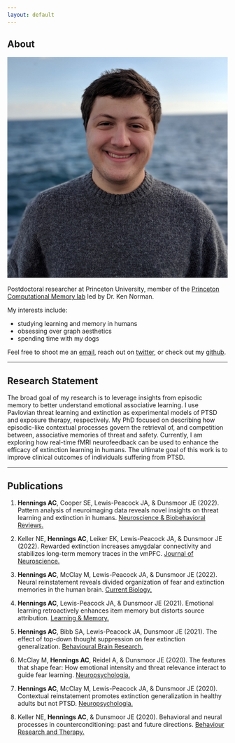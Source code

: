 ```yaml
---
layout: default
---
```


## About

<img class="profile-picture" src="face.jpg">

Postdoctoral researcher at Princeton University, member of the [Princeton Computational Memory lab](https://compmem.princeton.edu/) led by Dr. Ken Norman.

My interests include:
- studying learning and memory in humans
- obsessing over graph aesthetics
- spending time with my dogs

Feel free to shoot me an [email](mailto:gus.hennings@princeton.edu), reach out on [twitter](https://twitter.com/gus_hennings), or check out my [github](https://github.com/achennings).

---

## Research Statement

The broad goal of my research is to leverage insights from episodic memory to better understand emotional associative learning. I use Pavlovian threat learning and extinction as experimental models of PTSD and exposure therapy, respectively. My PhD focused on describing how episodic-like contextual processes govern the retrieval of, and competition between, associative memories of threat and safety. Currently, I am exploring how  real-time fMRI neurofeedback can be used to enhance the efficacy of extinction learning in humans. The ultimate goal of this work is to improve clinical outcomes of individuals suffering from PTSD.

---

## Publications

1. **Hennings AC**, Cooper SE, Lewis-Peacock JA, & Dunsmoor JE (2022). Pattern analysis of neuroimaging data reveals novel insights on threat learning and extinction in humans. [Neuroscience & Biobehavioral Reviews.](https://doi.org/10.1016/j.neubiorev.2022.104918)

2. Keller NE, **Hennings AC**, Leiker EK, Lewis-Peacock JA, & Dunsmoor JE (2022). Rewarded extinction increases amygdalar connectivity and stabilizes long-term memory traces in the vmPFC. [Journal of Neuroscience.](https://doi.org/10.1523/JNEUROSCI.0075-22.2022)

3. **Hennings AC**, McClay M, Lewis-Peacock JA, & Dunsmoor JE (2022). Neural reinstatement reveals divided organization of fear and extinction memories in the human brain. [Current Biology.](https://doi.org/10.1016/j.cub.2021.11.004)

4. **Hennings AC**, Lewis-Peacock JA, & Dunsmoor JE (2021). Emotional learning retroactively enhances item memory but distorts source attribution. [Learning & Memory.](http://learnmem.cshlp.org/content/28/6/178)

5. **Hennings AC**, Bibb SA, Lewis-Peacock JA, Dunsmoor JE (2021). The effect of top-down thought suppression on fear extinction generalization. [Behavioural Brain Research.](https://doi.org/10.1016/j.bbr.2020.112931)

6. McClay M, **Hennings AC**, Reidel A, & Dunsmoor JE (2020). The features that shape fear: How emotional intensity and threat relevance interact to guide fear learning. [Neuropsychologia.](https://doi.org/10.1016/j.neuropsychologia.2020.107653)

7. **Hennings AC**, McClay M, Lewis-Peacock JA, & Dunsmoor JE (2020). Contextual reinstatement promotes extinction generalization in healthy adults but not PTSD. [Neuropsychologia.](https://doi.org/10.1016/j.neuropsychologia.2020.107573)

8. Keller NE, **Hennings AC**, & Dunsmoor JE (2020). Behavioral and neural processes in counterconditioning: past and future directions. [Behaviour Research and Therapy.](https://doi.org/10.1016/j.brat.2019.103532)
